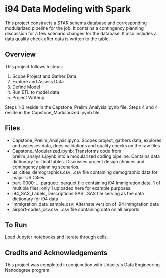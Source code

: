 # i94 Data Modeling with Spark
This project constructs a STAR schema database and corresponding modularized pipeline for the job.  It contains a contingency planning discussion for a few scenario changes for the database.  It also includes a data quality check after data is written to the table.

## Overview
This project follows 5 steps:
1. Scope Project and Gather Data
2. Explore and Assess Data
3. Define Model
4. Run ETL to model data
5. Project Writeup

Steps 1-3 reside in the Capstone_Prelim_Analysis.ipynb file.  Steps 4 and 4 reside in the Capstone_Modularized.ipynb file.

## Files
- Capstone_Prelim_Analysis.ipynb: Scopes project, gathers data, explores and assesses data, does validations and quality checks on the raw files
- Capstone_Modularized.ipynb: Transforms code from prelim_analysis.ipynb into a modularized coding pipeline.  Contains data dictionary for final tables.  Discusses project design choices and contingency planning scenarios.
- us_cities_demographics.csv: .csv file containing demographic data for major US Cities
- part-0000-....parquet: .parquet file containing i94 immigration data.  1 of multiple files; only 1 uploaded here for example purposes.
- i94_SAS_Labels_Descriptions.SAS: .SAS file serving as the data dictionary for i94 data
- immigration_data_sample.csv: Alternate version of i94 immgration data
- airport-codes_csv.csv: .csv file containing data on all airports

## To Run
Load Jupyter notebooks and iterate through cells.

## Credits and Acknowledgements
This project was completed in conjunction with Udacity's Data Engineering Nanodegree program.
